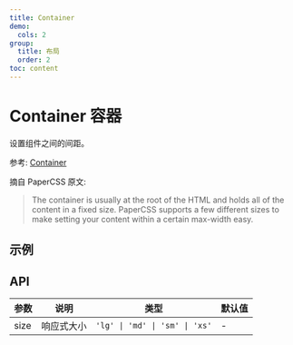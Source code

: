 ```yaml
---
title: Container
demo:
  cols: 2
group:
  title: 布局
  order: 2
toc: content
---
```


# Container 容器

设置组件之间的间距。

参考: [Container](https://www.getpapercss.com/docs/layout/container/)

摘自 PaperCSS 原文:

> The container is usually at the root of the HTML and holds all of the content in a fixed size. PaperCSS supports a few different sizes to make setting your content within a certain max-width easy.

## 示例

<code src="./demos/ContainerBase.tsx" title="基本" description="使用`size`来给定不同响应式大小"></code>

## API

| 参数 | 说明       | 类型                           | 默认值 |
| ---- | ---------- | ------------------------------ | ------ |
| size | 响应式大小 | `'lg' \| 'md' \| 'sm' \| 'xs'` | -      |
